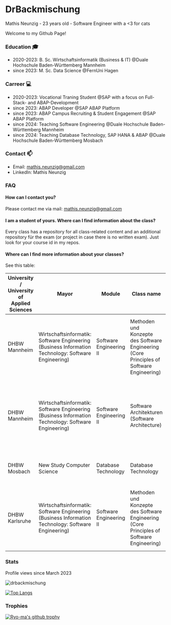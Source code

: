 # DrBackmischung 

Mathis Neunzig - 23 years old - Software Engineer with a <3 for cats

Welcome to my Github Page!

### Education 🎓
- 2020-2023: B. Sc. Wirtschaftsinformatik (Business & IT) @Duale Hochschule Baden-Württemberg Mannheim
- since 2023: M. Sc. Data Science @FernUni Hagen

### Carreer 💻
- 2020-2023: Vocational Traning Student @SAP with a focus on Full-Stack- and ABAP-Development
- since 2023: ABAP Developer @SAP ABAP Platform
- since 2023: ABAP Campus Recruiting & Student Engagement @SAP ABAP Platform
- since 2024: Teaching Software Engineering @Duale Hochschule Baden-Württemberg Mannheim
- since 2024: Teaching Database Technology, SAP HANA & ABAP @Duale Hochschule Baden-Württemberg Mosbach

### Contact 📫
- Email: mathis.neunzig@gmail.com
- LinkedIn: Mathis Neunzig

### FAQ
#### How can I contact you?
Please contact me via mail: mathis.neunzig@gmail.com

#### I am a student of yours. Where can I find information about the class?
Every class has a repository for all class-related content and an additional repository für the exam (or project in case there is no written exam). Just look for your course id in my repos.

#### Where can I find more information about your classes?
See this table:

| **University / University of Applied Sciences** | Mayor | Module | Class name | Language | Topics | Status |
|---|---|---|---|---|---|---|
| DHBW Mannheim | Wirtschaftsinformatik: Software Engineering (Business Information Technology: Software Engineering) | Software Engineering II | Methoden und Konzepte des Software Engineering (Core Principles of Software Engineering) | German | Software Lifecycle, Requirements Engineering, Full-Stack-APIs, Design Patterns, Testing, IT-Management, ABAP | 🟢 Active |
| DHBW Mannheim | Wirtschaftsinformatik: Software Engineering (Business Information Technology: Software Engineering) | Software Engineering II | Software Architekturen (Software Architecture) | German | Architecture pattern, MVC, MVVM, Monolith, Microservices, REST APIs, Java & SpringBoot, JavaScript & express, ABAP & ABAP RAP | 🟡 In preperation |
| DHBW Mosbach | New Study Computer Science | Database Technology | Database Technology | English | Relational Algebra, SQL, Database Design, ABAP, SAP HANA | 🟠 In planning |
| DHBW Karlsruhe | Wirtschaftsinformatik: Software Engineering (Business Information Technology: Software Engineering) | Software Engineering II | Methoden und Konzepte des Software Engineering (Core Principles of Software Engineering) | English | Software Lifecycle, Requirements Engineering, Full-Stack-APIs, Design Patterns, Testing, IT-Management, ABAP | 🟠 In planning |

### Stats
Profile views since March 2023

<img src="https://komarev.com/ghpvc/?username=drbackmischung&label=Profile%20views&color=0e75b6&style=flat" alt="drbackmischung" />

[![Top Langs](https://github-readme-stats.vercel.app/api/top-langs/?username=DrBackmischung&langs_count=12)](https://github.com/anuraghazra/github-readme-stats)

### Trophies
[![Ryo-ma's github trophy](https://github-profile-trophy.vercel.app/?username=DrBackmischung&row=1)](https://github.com/ryo-ma/github-profile-trophy)
